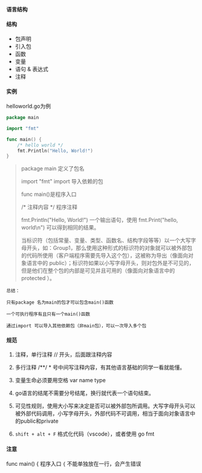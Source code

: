 #### 语言结构

#### 结构

- 包声明
- 引入包
- 函数
- 变量
- 语句 & 表达式
- 注释

#### 实例

helloworld.go为例

````go
package main

import "fmt"

func main() {
    /* hello world */
    fmt.Println("Hello, World!")
}
````

> package main 定义了包名
>
> import "fmt"   import 导入依赖的包
>
> func main()是程序入口
>
> /* 注释内容 */ 程序注释
>
> fmt.Println("Hello, World!") 一个输出语句，使用 fmt.Print("hello, world\n") 可以得到相同的结果。
>
> 当标识符（包括常量、变量、类型、函数名、结构字段等等）以一个大写字母开头，如：Group1，那么使用这种形式的标识符的对象就可以被外部包的代码所使用（客户端程序需要先导入这个包），这被称为导出（像面向对象语言中的 public）；标识符如果以小写字母开头，则对包外是不可见的，但是他们在整个包的内部是可见并且可用的（像面向对象语言中的 protected ）。

    总结：
    
    只有package 名为main的包才可以包含main()函数
    
    一个可执行程序有且只有一个main()函数
    
    通过import 可以导入其他依赖包（非main包），可以一次导入多个包
    
#### 规范

1. 注释，单行注释 // 开头，后面跟注释内容

2. 多行注释 /**/    * 号中间写注释内容，有其他语言基础的同学一看就能懂。

3. 变量生命必须要用空格 var name type

4. go语言的结尾不需要分号结尾，换行就代表一个语句结束。

5. 可见性规则，使用大小写来决定是否可以被外部包所调用。大写字母开头可以被外部代码调用，小写字母开头，外部代码不可调用，相当于面向对象语言中的public和private

6. `shift + alt + F` 格式化代码（vscode），或者使用 go fmt
    
#### 注意

func main() { 程序入口 `{` 不能单独放在一行，会产生错误
